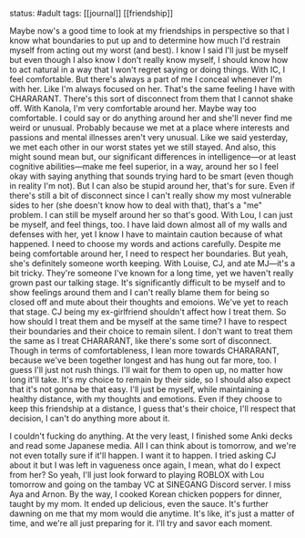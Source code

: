 status: #adult 
tags: [[journal]] [[friendship]]

Maybe now's a good time to look at my friendships in perspective so that I know what boundaries to put up and to determine how much I'd restrain myself from acting out my worst (and best). I know I said I'll just be myself but even though I also know I don't really know myself, I should know how to act natural in a way that I won't regret saying or doing things. With IC, I feel comfortable. But there's always a part of me I conceal whenever I'm with her. Like I'm always focused on her. That's the same feeling I have with CHARARANT. There's this sort of disconnect from them that I cannot shake off. With Kanola, I'm very comfortable around her. Maybe way too comfortable. I could say or do anything around her and she'll never find me weird or unusual. Probably because we met at a place where interests and passions and mental illnesses aren't very unusual. Like we said yesterday, we met each other in our worst states yet we still stayed. And also, this might sound mean but, our significant differences in intelligence—or at least cognitive abilities—make me feel superior, in a way, around her so I feel okay with saying anything that sounds trying hard to be smart (even though in reality I'm not). But I can also be stupid around her, that's for sure. Even if there's still a bit of disconnect since I can't really show my most vulnerable sides to her (she doesn't know how to deal with that), that's a "me" problem. I can still be myself around her so that's good. With Lou, I can just be myself, and feel things, too. I have laid down almost all of my walls and defenses with her, yet I know I have to maintain caution because of what happened. I need to choose my words and actions carefully. Despite me being comfortable around her, I need to respect her boundaries. But yeah, she's definitely someone worth keeping. With Louise, CJ, and ate MJ—it's a bit tricky. They're someone I've known for a long time, yet we haven't really grown past our talking stage. It's significantly difficult to be myself and to show feelings around them and I can't really blame them for being so closed off and mute about their thoughts and emoions. We've yet to reach that stage. CJ being my ex-girlfriend shouldn't affect how I treat them. So how should I treat them and be myself at the same time? I have to respect their boundaries and their choice to remain silent. I don't want to treat them the same as I treat CHARARANT, like there's some sort of disconnect. Though in terms of comfortableness, I lean more towards CHARARANT, because we've been together longest and has hung out far more, too. I guess I'll just not rush things. I'll wait for them to open up, no matter how long it'll take. It's my choice to remain by their side, so I should also expect that it's not gonna be that easy. I'll just be myself, while maintaining a healthy distance, with my thoughts and emotions. Even if they choose to keep this friendship at a distance, I guess that's their choice, I'll respect that decision, I can't do anything more about it. 

I couldn't fucking do anything. At the very least, I finished some Anki decks and read some Japanese media. All I can think about is tomorrow, and we're not even totally sure if it'll happen. I want it to happen. I tried asking CJ about it but I was left in vagueness once again, I mean, what do I expect from her? So yeah, I'll just look forward to playing ROBLOX with Lou tomorrow and going on the tambay VC at SINEGANG Discord server. I miss Aya and Arnon. By the way, I cooked Korean chicken poppers for dinner, taught by my mom. It ended up delicious, even the sauce. It's further dawning on me that my mom would die anytime. It's like, it's just a matter of time, and we're all just preparing for it. I'll try and savor each moment.